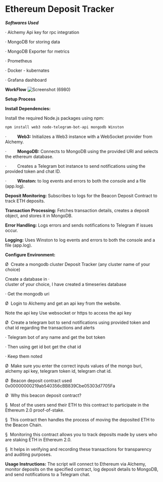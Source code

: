 # Ethereum Deposit Tracker

***Softwares Used***

·
Alchemy Api key for rpc integration


·
MongoDB for storing data

·
MongoDB Exporter for metrics

·
Prometheus

·
Docker - kubernates

·
Grafana dashboard


**WorkFlow**
![Screenshot (6980)](https://github.com/user-attachments/assets/52db8176-4db3-47da-85b0-3d87188b6ae4)

**Setup Process**



**Install Dependencies:**



Install the required Node.js packages using npm:



```bash
npm install web3 node-telegram-bot-api mongodb Winston
```


·        
**Web3:** Initializes a Web3 instance with a WebSocket provider from Alchemy.

·        
**MongoDB:** Connects to MongoDB using the provided
URI and selects the ethereum database.

·        
Creates a Telegram bot instance to send
notifications using the provided token and chat ID.

·        
**Winston:** to log events and errors to both the
console and a file (app.log).



**Deposit Monitoring:**
Subscribes to logs for the Beacon Deposit Contract to track ETH deposits.

**Transaction Processing:**
Fetches transaction details, creates a deposit object, and stores it in MongoDB.

**Error Handling:**
Logs errors and sends notifications to Telegram if issues occur.

**Logging:**
Uses Winston to log events and errors to both the console and a file (app.log).



**Configure Environment:**

Ø 
Create a mongodb cluster Deposit Tracker (any
cluster name of your choice)


Create a database in
·    
cluster of your choice, I have created a timeseries database

·
Get the mongodb uri


Ø 
Login to Alchemy and get an api key from the
website.


Note the api key
Use websocket or https to
      access the api key

Ø 
Create a telegram bot to send notifications using
provided token and chat id regarding the transactions and alerts

·
Telegram bot of any name and get the bot token

·
Then using get id bot get the chat id 

·
Keep them noted


Ø 
Make sure you enter the correct inputs values of the mongo buri, alchemy api key, telegram token id, telegram chat id.

Ø 
Beacon deposit contract used 0x00000000219ab540356cBB839Cbe05303d7705Fa


Ø 
Why this beacon deposit contract?


§ 
Most of the users send their ETH to this
contract to participate in the Ethereum 2.0 proof-of-stake.


§ 
This contract then handles the process of moving
the deposited ETH to the Beacon Chain.


§ 
Monitoring this contract allows you to track
deposits made by users who are staking ETH in Ethereum 2.0.


§ 
It helps in verifying and recording these
transactions for transparency and auditing purposes.


**Usage Instructions:**
The script will connect to Ethereum via Alchemy, monitor deposits on the specified contract, log deposit details to MongoDB, and send notifications to a Telegram chat.



 


